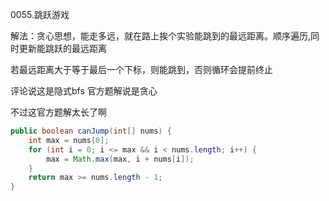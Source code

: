 0055.跳跃游戏



解法：贪心思想，能走多远，就在路上挨个实验能跳到的最远距离。顺序遍历,同时更新能跳跃的最远距离

若最远距离大于等于最后一个下标，则能跳到，否则循环会提前终止



评论说这是隐式bfs 官方题解说是贪心

不过这官方题解太长了啊

```java
public boolean canJump(int[] nums) {
    int max = nums[0];
    for (int i = 0; i <= max && i < nums.length; i++) {
        max = Math.max(max, i + nums[i]);
    }
    return max >= nums.length - 1;
}
```

